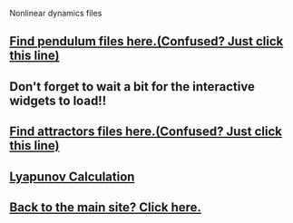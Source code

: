 
Nonlinear dynamics files
## [Find pendulum files here.(Confused? Just click this line)](https://shantanudash.github.io/NonLinear/pendulum.html)
## Don't forget to wait a bit for the interactive widgets to load!!
<!-- #%<iframe src="https://shantanu.rocks/NonLinear/name.html" width="100%" height="1000"></iframe>n -->
## [Find attractors files here.(Confused? Just click this line)](https://shantanu.rocks/NonLinear/attractors.html)

## [Lyapunov Calculation](https://shantanu.rocks/NonLinear/lyapunov.html)

## [Back to the main site? Click here.](https://shantanu.rocks)
